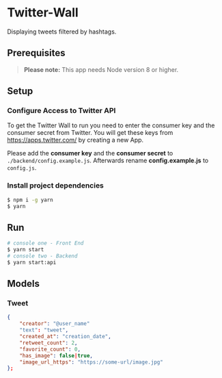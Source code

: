 # Twitter-Wall

Displaying tweets filtered by hashtags.

## Prerequisites

> **Please note:** This app needs Node version 8 or higher.

## Setup

### Configure Access to Twitter API

To get the Twitter Wall to run you need to enter the consumer key and the consumer secret from Twitter.
You will get these keys from https://apps.twitter.com/ by creating a new App.

Please add the **consumer key** and the **consumer secret** to `./backend/config.example.js`.
Afterwards rename **config.example.js** to `config.js`.

### Install project dependencies

```bash
$ npm i -g yarn
$ yarn
```

## Run

```bash
# console one - Front End
$ yarn start
# console two - Backend
$ yarn start:api
```

## Models

### Tweet

```json
{
    "creator": "@user_name"
    "text": "tweet",
    "created_at": "creation_date",
    "retweet_count": 2,
    "favorite_count": 0,
    "has_image": false|true,
    "image_url_https": "https://some-url/image.jpg"
};
```
